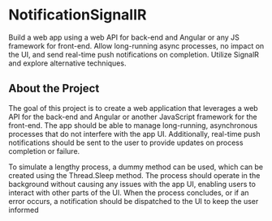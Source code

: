 # NotificationSignalIR
Build a web app using a web API for back-end and Angular or any JS framework for front-end. Allow long-running async processes, no impact on the UI, and send real-time push notifications on completion. Utilize SignalR and explore alternative techniques.


## About the Project
The goal of this project is to create a web application that leverages a web API for the back-end and Angular or another JavaScript framework for the front-end. The app should be able to manage long-running, asynchronous processes that do not interfere with the app UI. Additionally, real-time push notifications should be sent to the user to provide updates on process completion or failure.

To simulate a lengthy process, a dummy method can be used, which can be created using the Thread.Sleep method. The process should operate in the background without causing any issues with the app UI, enabling users to interact with other parts of the UI. When the process concludes, or if an error occurs, a notification should be dispatched to the UI to keep the user informed
